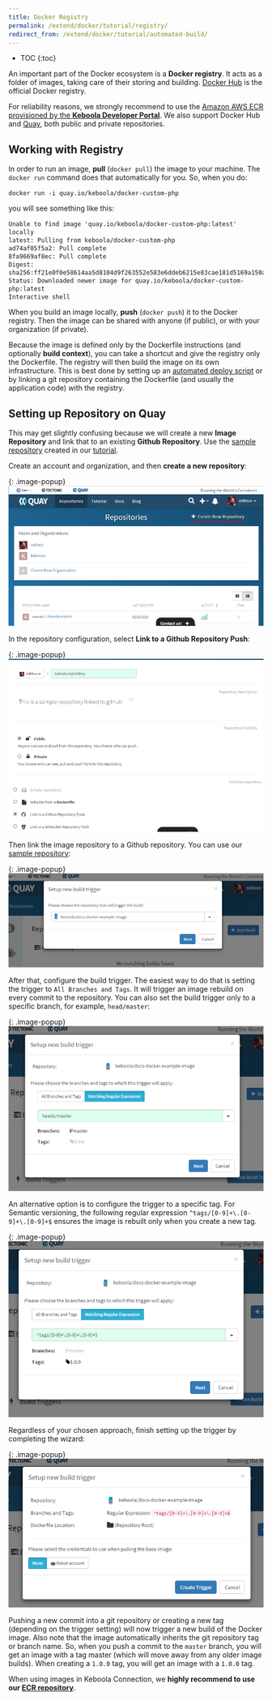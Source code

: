 ```yaml
---
title: Docker Registry
permalink: /extend/docker/tutorial/registry/
redirect_from: /extend/docker/tutorial/automated-build/
---
```


* TOC
{:toc}

An important part of the Docker ecosystem is a **Docker registry**. It acts as a folder of images, taking
care of their storing and building.
[Docker Hub](https://hub.docker.com/) is the official Docker registry.

For reliability reasons, we strongly recommend to use the [Amazon AWS ECR](https://aws.amazon.com/ecr/)
[provisioned by the **Keboola Developer Portal**](/extend/registration/deployment/).
We also support Docker Hub and [Quay](https://quay.io/), both public and private repositories.

## Working with Registry
In order to run an image, **pull** (`docker pull`) the image to your machine. The `docker run`
command does that automatically for you. So, when you do:

    docker run -i quay.io/keboola/docker-custom-php

you will see something like this:

    Unable to find image 'quay.io/keboola/docker-custom-php:latest' locally
    latest: Pulling from keboola/docker-custom-php
    ad74af05f5a2: Pull complete
    8fa9669af8ec: Pull complete
    Digest: sha256:ff21e0f0e58614aa5d8104d9f263552e583e6ddeb6215e83cae181d5169a150a
    Status: Downloaded newer image for quay.io/keboola/docker-custom-php:latest
    Interactive shell

When you build an image locally, **push** (`docker push`) it to the Docker registry. Then the
image can be shared with anyone (if public), or with your organization (if private).

Because the image is defined only by the Dockerfile instructions (and optionally **build context**), you can take
a shortcut and give the registry only the Dockerfile. The registry will then build the image on its own
infrastructure. This is best done by setting up an [automated deploy script](/extend/registration/deployment/) or
by linking a git repository containing the Dockerfile (and usually the application code) with the registry.

## Setting up Repository on Quay
This may get slightly confusing because we will create a new **Image Repository** and link
that to an existing **Github Repository**. Use the
[sample repository](https://github.com/keboola/docs-docker-example-basic)
created in our [tutorial](/extend/docker/tutorial/howto/).

Create an account and organization, and then **create a new repository**:

{: .image-popup}
![Create Repository](/extend/docker/tutorial/quay-intro.png)

In the repository configuration, select **Link to a Github Repository Push**:

{: .image-popup}
![Repository configuration](/extend/docker/tutorial/quay-new-repository.png)

Then link the image repository to a Github repository. You can use 
our [sample repository](https://github.com/keboola/docs-docker-example-basic):

{: .image-popup}
![Link repositories](/extend/docker/tutorial/quay-link-repository.png)

After that, configure the build trigger. The easiest way to do that is setting the trigger to
`All Branches and Tags`.
It will trigger an image rebuild on every commit to the repository.
You can also set the build trigger only to a specific branch, for example, `head/master`:

{: .image-popup}
![Configure build trigger for branch](/extend/docker/tutorial/quay-build-trigger-master.png)

An alternative option is to configure the trigger to a specific tag. For Semantic versioning,
the following regular expression `^tags/[0-9]+\.[0-9]+\.[0-9]+$` ensures the image is rebuilt only
when you create a new tag.

{: .image-popup}
![Configure build trigger for tag](/extend/docker/tutorial/quay-build-trigger-tag.png)

Regardless of your chosen approach, finish setting up the trigger by completing the wizard:

{: .image-popup}
![Configure build trigger](/extend/docker/tutorial/quay-build-trigger.png)

Pushing a new commit into a git repository or creating a new tag (depending on the trigger setting) will now
trigger a new build of the Docker image. Also note that the image automatically inherits the git repository tag
or branch name. So, when you push a commit to the `master` branch, you will get an image with a tag master (which
will move away from any older image builds). When creating a `1.0.0` tag, you will get an image with a `1.0.0` tag.

When using images in Keboola Connection, we **highly recommend to use our [ECR repository](/extend/registration/deployment/)**.
